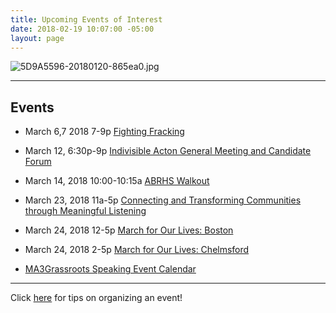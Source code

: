 ```yaml
---
title: Upcoming Events of Interest
date: 2018-02-19 10:07:00 -05:00
layout: page
---
```


![5D9A5596-20180120-865ea0.jpg](/uploads/5D9A5596-20180120-865ea0.jpg)

---

## Events

* March 6,7 2018 7-9p [Fighting Fracking](https://www.facebook.com/events/185745502024493/)

* March 12, 6:30p-9p 
[Indivisible Acton General Meeting and Candidate Forum](https://docs.google.com/document/d/12qvb4xtZJ16TGsl5uK3-XCPK2zHBic57RoO-t2eMQVo/edit)

* March 14, 2018 10:00-10:15a  [ABRHS Walkout](https://actionnetwork.org/events/abrhs-walkout)


* March 23, 2018 11a-5p [Connecting and Transforming Communities through Meaningful Listening](https://www.eventbrite.com/e/youth-on-boardlisteningworks-training-connecting-transforming-communities-through-meaningful-tickets-43712638679)


* March 24, 2018 12-5p [March for Our Lives: Boston](https://www.facebook.com/events/1607397545975790/)


* March 24, 2018 2-5p [March for Our Lives: Chelmsford](https://www.facebook.com/events/172568543525779/)


* [MA3Grassroots Speaking Event Calendar](https://www.ma3grassroots.com/event-calendar)

---

Click [here](http://www.indivisibleacton.org/events/organize-an-event.html) for tips on organizing an event!